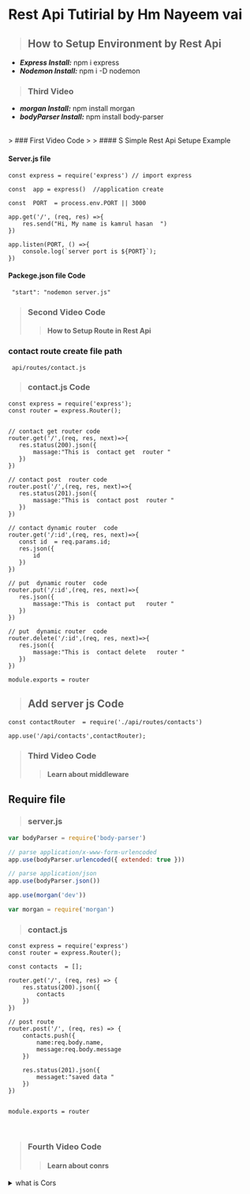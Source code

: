 # Rest Api Tutirial by Hm Nayeem vai 
> ##  How to Setup  Environment by Rest Api
- ***Express Install:*** npm i express
- ***Nodemon Install:***  npm i -D nodemon 

> ### Third Video 
- ***morgan Install:***  npm install morgan 
- ***bodyParser Install:***   npm install body-parser 
<br>
> ###  First Video Code 
> > ####  S Simple Rest  Api Setupe Example 


#### Server.js file 
```javasript
const express = require('express') // import express

const  app = express()  //application create 

const  PORT  = process.env.PORT || 3000

app.get('/', (req, res) =>{
    res.send("Hi, My name is kamrul hasan  ")
})

app.listen(PORT, () =>{
    console.log(`server port is ${PORT}`);
})
```
####  Packege.json file Code 
```
 "start": "nodemon server.js"
```
> ###  Second  Video Code 
> > ####   How to Setup Route in Rest Api

### contact route create file path
 ``` api/routes/contact.js```

 > ### contact.js  Code 
 ```
 const express = require('express');
const router = express.Router();


// contact get router code 
router.get('/',(req, res, next)=>{
    res.status(200).json({
        massage:"This is  contact get  router "
    })
})

// contact post  router code 
router.post('/',(req, res, next)=>{
    res.status(201).json({
        massage:"This is  contact post  router "
    })
})

// contact dynamic router  code 
router.get('/:id',(req, res, next)=>{
    const id  = req.params.id;
    res.json({
        id
    })
})

// put  dynamic router  code 
router.put('/:id',(req, res, next)=>{
    res.json({
        massage:"This is  contact put   router "
    })
})

// put  dynamic router  code 
router.delete('/:id',(req, res, next)=>{
    res.json({
        massage:"This is  contact delete   router "
    })
})

module.exports = router
 ```
 > ##   Add server js   Code 
 ```
 const contactRouter  = require('./api/routes/contacts')
 
app.use('/api/contacts',contactRouter);
 ```

> ###  Third   Video Code 
> > ####   Learn about middleware


## Require file 

> ###  server.js 

```javascript
var bodyParser = require('body-parser')

// parse application/x-www-form-urlencoded
app.use(bodyParser.urlencoded({ extended: true }))

// parse application/json
app.use(bodyParser.json())

app.use(morgan('dev'))

var morgan = require('morgan')

```

> ### contact.js 

```
const express = require('express')
const router = express.Router();

const contacts  = [];

router.get('/', (req, res) => {
    res.status(200).json({
        contacts
    })
})

// post route 
router.post('/', (req, res) => {
    contacts.push({
        name:req.body.name,
        message:req.body.message
    })
   
    res.status(201).json({
        messaget:"saved data "
    })
})


module.exports = router
```

<br>

> ###  Fourth    Video Code 
> > ####   Learn about  conrs 

<details>
<summary> what  is Cors </summary>
 Cross-Origin Resource Sharing (CORS) হল একটি HTTP-header ভিত্তিক প্রক্রিয়া যা সার্ভারকে তার নিজের ছাড়া অন্য কোন উৎপত্তি (ডোমেইন, স্কিম বা পোর্ট) নির্দেশ করতে দেয় যেখান থেকে ব্রাউজারকে সম্পদ লোড করার অনুমতি দেওয়া উচিত। CORS এমন একটি পদ্ধতির উপরও নির্ভর করে যার মাধ্যমে ব্রাউজার  Cross-Origin Resource হোস্ট করা সার্ভারের কাছে "preflight" অনুরোধ করে, যাতে সার্ভার প্রকৃত অনুরোধের অনুমতি দেয় কিনা তা পরীক্ষা করে। সেই preflight ব্রাউজারটি হেডার পাঠায় যা HTTP পদ্ধতি নির্দেশ করে এবং শিরোনামগুলি যা প্রকৃত অনুরোধে ব্যবহৃত হবে।
</details>










